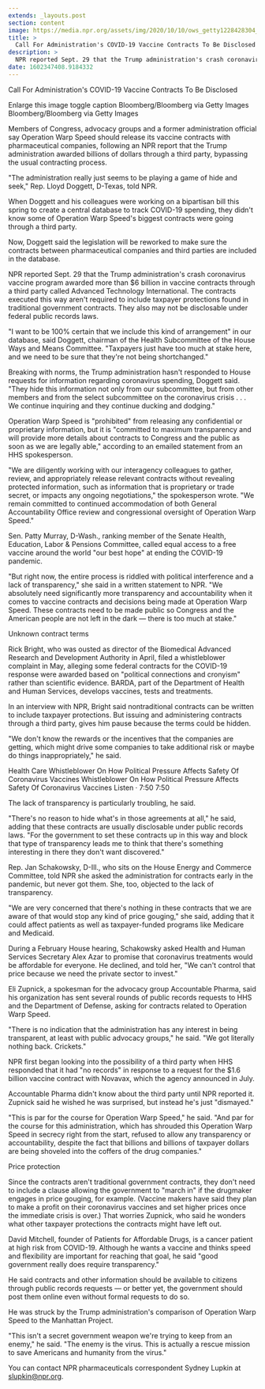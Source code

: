 ```yaml
--- 
extends: _layouts.post 
section: content 
image: https://media.npr.org/assets/img/2020/10/10/ows_getty1228428304_vaccine_trial_wide-68b0435f170d595f462a798b74ce8388828cd14e.jpg?s=1400 
title: > 
  Call For Administration's COVID-19 Vaccine Contracts To Be Disclosed 
description: > 
  NPR reported Sept. 29 that the Trump administration's crash coronavirus vaccine program awarded more than $6 billion in vaccine contracts through a third party called Advanced Technology International."We remain committed to continued accommodation of both General Accountability Office review and congressional oversight of Operation Warp Speed.""We absolutely need significantly more transparency and accountability when it comes to vaccine contracts and decisions being made at Operation Warp Speed."This is par for the course for Operation Warp Speed," he said.He was struck by the Trump administration's comparison of Operation Warp Speed to the Manhattan Project. 
date: 1602347408.9184332 
--- 
```

Call For Administration's COVID-19 Vaccine Contracts To Be Disclosed

Enlarge this image toggle caption Bloomberg/Bloomberg via Getty Images Bloomberg/Bloomberg via Getty Images

Members of Congress, advocacy groups and a former administration official say Operation Warp Speed should release its vaccine contracts with pharmaceutical companies, following an NPR report that the Trump administration awarded billions of dollars through a third party, bypassing the usual contracting process.

"The administration really just seems to be playing a game of hide and seek," Rep. Lloyd Doggett, D-Texas, told NPR.

When Doggett and his colleagues were working on a bipartisan bill this spring to create a central database to track COVID-19 spending, they didn't know some of Operation Warp Speed's biggest contracts were going through a third party.

Now, Doggett said the legislation will be reworked to make sure the contracts between pharmaceutical companies and third parties are included in the database.

NPR reported Sept. 29 that the Trump administration's crash coronavirus vaccine program awarded more than $6 billion in vaccine contracts through a third party called Advanced Technology International. The contracts executed this way aren't required to include taxpayer protections found in traditional government contracts. They also may not be disclosable under federal public records laws.

"I want to be 100% certain that we include this kind of arrangement" in our database, said Doggett, chairman of the Health Subcommittee of the House Ways and Means Committee. "Taxpayers just have too much at stake here, and we need to be sure that they're not being shortchanged."

Breaking with norms, the Trump administration hasn't responded to House requests for information regarding coronavirus spending, Doggett said. "They hide this information not only from our subcommittee, but from other members and from the select subcommittee on the coronavirus crisis . . . We continue inquiring and they continue ducking and dodging."

Operation Warp Speed is "prohibited" from releasing any confidential or proprietary information, but it is "committed to maximum transparency and will provide more details about contracts to Congress and the public as soon as we are legally able," according to an emailed statement from an HHS spokesperson.

"We are diligently working with our interagency colleagues to gather, review, and appropriately release relevant contracts without revealing protected information, such as information that is proprietary or trade secret, or impacts any ongoing negotiations," the spokesperson wrote. "We remain committed to continued accommodation of both General Accountability Office review and congressional oversight of Operation Warp Speed."

Sen. Patty Murray, D-Wash., ranking member of the Senate Health, Education, Labor & Pensions Committee, called equal access to a free vaccine around the world "our best hope" at ending the COVID-19 pandemic.

"But right now, the entire process is riddled with political interference and a lack of transparency," she said in a written statement to NPR. "We absolutely need significantly more transparency and accountability when it comes to vaccine contracts and decisions being made at Operation Warp Speed. These contracts need to be made public so Congress and the American people are not left in the dark — there is too much at stake."

Unknown contract terms

Rick Bright, who was ousted as director of the Biomedical Advanced Research and Development Authority in April, filed a whistleblower complaint in May, alleging some federal contracts for the COVID-19 response were awarded based on "political connections and cronyism" rather than scientific evidence. BARDA, part of the Department of Health and Human Services, develops vaccines, tests and treatments.

In an interview with NPR, Bright said nontraditional contracts can be written to include taxpayer protections. But issuing and administering contracts through a third party, gives him pause because the terms could be hidden.

"We don't know the rewards or the incentives that the companies are getting, which might drive some companies to take additional risk or maybe do things inappropriately," he said.

Health Care Whistleblower On How Political Pressure Affects Safety Of Coronavirus Vaccines Whistleblower On How Political Pressure Affects Safety Of Coronavirus Vaccines Listen · 7:50 7:50

The lack of transparency is particularly troubling, he said.

"There's no reason to hide what's in those agreements at all," he said, adding that these contracts are usually disclosable under public records laws. "For the government to set these contracts up in this way and block that type of transparency leads me to think that there's something interesting in there they don't want discovered."

Rep. Jan Schakowsky, D-Ill., who sits on the House Energy and Commerce Committee, told NPR she asked the administration for contracts early in the pandemic, but never got them. She, too, objected to the lack of transparency.

"We are very concerned that there's nothing in these contracts that we are aware of that would stop any kind of price gouging," she said, adding that it could affect patients as well as taxpayer-funded programs like Medicare and Medicaid.

During a February House hearing, Schakowsky asked Health and Human Services Secretary Alex Azar to promise that coronavirus treatments would be affordable for everyone. He declined, and told her, "We can't control that price because we need the private sector to invest."

Eli Zupnick, a spokesman for the advocacy group Accountable Pharma, said his organization has sent several rounds of public records requests to HHS and the Department of Defense, asking for contracts related to Operation Warp Speed.

"There is no indication that the administration has any interest in being transparent, at least with public advocacy groups," he said. "We got literally nothing back. Crickets."

NPR first began looking into the possibility of a third party when HHS responded that it had "no records" in response to a request for the $1.6 billion vaccine contract with Novavax, which the agency announced in July.

Accountable Pharma didn't know about the third party until NPR reported it. Zupnick said he wished he was surprised, but instead he's just "dismayed."

"This is par for the course for Operation Warp Speed," he said. "And par for the course for this administration, which has shrouded this Operation Warp Speed in secrecy right from the start, refused to allow any transparency or accountability, despite the fact that billions and billions of taxpayer dollars are being shoveled into the coffers of the drug companies."

Price protection

Since the contracts aren't traditional government contracts, they don't need to include a clause allowing the government to "march in" if the drugmaker engages in price gouging, for example. (Vaccine makers have said they plan to make a profit on their coronavirus vaccines and set higher prices once the immediate crisis is over.) That worries Zupnick, who said he wonders what other taxpayer protections the contracts might have left out.

David Mitchell, founder of Patients for Affordable Drugs, is a cancer patient at high risk from COVID-19. Although he wants a vaccine and thinks speed and flexibility are important for reaching that goal, he said "good government really does require transparency."

He said contracts and other information should be available to citizens through public records requests — or better yet, the government should post them online even without formal requests to do so.

He was struck by the Trump administration's comparison of Operation Warp Speed to the Manhattan Project.

"This isn't a secret government weapon we're trying to keep from an enemy," he said. "The enemy is the virus. This is actually a rescue mission to save Americans and humanity from the virus."

You can contact NPR pharmaceuticals correspondent Sydney Lupkin at slupkin@npr.org.